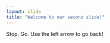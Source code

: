 ```yaml
---
layout: slide
title: "Welcome to our second slide!"
---
```

Stop. Go.
Use the left arrow to go back!
